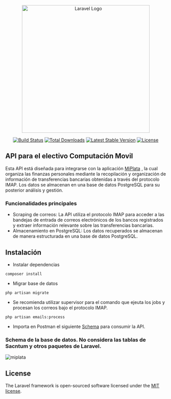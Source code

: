 <p align="center"><a href="https://laravel.com" target="_blank"><img src="https://raw.githubusercontent.com/laravel/art/master/logo-lockup/5%20SVG/2%20CMYK/1%20Full%20Color/laravel-logolockup-cmyk-red.svg" width="400" alt="Laravel Logo"></a></p>

<p align="center">
<a href="https://github.com/laravel/framework/actions"><img src="https://github.com/laravel/framework/workflows/tests/badge.svg" alt="Build Status"></a>
<a href="https://packagist.org/packages/laravel/framework"><img src="https://img.shields.io/packagist/dt/laravel/framework" alt="Total Downloads"></a>
<a href="https://packagist.org/packages/laravel/framework"><img src="https://img.shields.io/packagist/v/laravel/framework" alt="Latest Stable Version"></a>
<a href="https://packagist.org/packages/laravel/framework"><img src="https://img.shields.io/packagist/l/laravel/framework" alt="License"></a>
</p>

## API para el electivo Computación Movil

Esta API está diseñada para integrarse con la aplicación [MiPlata]([https://github.com/aaguirreu/cm-miplata-utem]) , la cual organiza las finanzas personales mediante la recopilación y organización de información de transferencias bancarias obtenidas a través del protocolo IMAP. Los datos se almacenan en una base de datos PostgreSQL para su posterior análisis y gestión.

### Funcionalidades principales

- Scraping de correos: La API utiliza el protocolo IMAP para acceder a las bandejas de entrada de correos electrónicos de los bancos registrados y extraer información relevante sobre las transferencias bancarias.
- Almacenamiento en PostgreSQL: Los datos recuperados se almacenan de manera estructurada en una base de datos PostgreSQL.
  
## Instalación

- Instalar dependencias

```
composer install
```

- Migrar base de datos

```
php artisan migrate
```

- Se recomienda utilizar supervisor para el comando que ejeuta los jobs y procesan los correos bajo el protocolo IMAP.

```
php artisan emails:process
```

- Importa en Postman el siguiente [Schema](https://github.com/aaguirreu/api-compu-movil/blob/main/API%20de%20Transacciones.postman_collection.json) para consumir la API.

### Schema de la base de datos. No considera las tablas de Sacntum y otros paquetes de Laravel.

![miplata](https://github.com/user-attachments/assets/329ddb78-3969-4dd1-b758-8716f804a9d8)

## License

The Laravel framework is open-sourced software licensed under the [MIT license](https://opensource.org/licenses/MIT).
